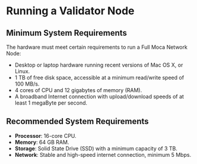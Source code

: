 # Running a Validator Node

## **Minimum System Requirements**

The hardware must meet certain requirements to run a Full Moca Network Node:

* Desktop or laptop hardware running recent versions of Mac OS X, or Linux.
* 1 TB of free disk space, accessible at a minimum read/write speed of 100 MB/s.
* 4 cores of CPU and 12 gigabytes of memory (RAM).
* A broadband Internet connection with upload/download speeds of at least 1 megaByte per second.

## **Recommended System Requirements**

* **Processor**: 16-core CPU.
* **Memory**: 64 GB RAM.
* **Storage**: Solid State Drive (SSD) with a minimum capacity of 3 TB.
* **Network**: Stable and high-speed internet connection, minimum 5 Mbps.

